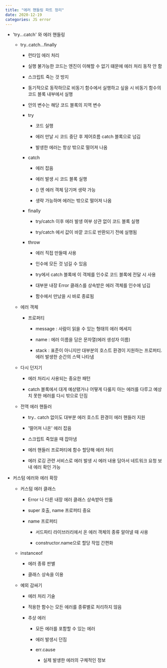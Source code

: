 ```yaml
---
title: "에러 핸들링 파트 정리"
date: 2020-12-19
categories: JS error
---
```


- 'try...catch' 와 에러 핸들링

  - try..catch...finally

    - 런타임 에러 처리

    - 실행 불가능한 코드는 엔진이 이해할 수 없기 떄문에 에러 처리 동작 안 함

    - 스크립트 죽는 것 방지

    - 동기적으로 동작하므로 비동기 함수에서 실행하고 싶을 시 비동기 함수의 코드 블록 내부에서 실행

    - 안의 변수는 해당 코드 블록의 지역 변수

    - try

      - 코드 실행

      - 에러 만날 시 코드 중단 후 제어흐름 catch 블록으로 넘김

      - 발생한 에러는 항상 밖으로 떨어져 나옴

    - catch

      - 에러 잡음

      - 에러 발생 시 코드 블록 실행

      - () 엔 에러 객체 담기며 생략 가능

      - 생략 가능하며 에러는 밖으로 떨어져 나옴

    - finally

      - try/catch 이후 에러 발생 여부 상관 없이 코드 블록 실행

      - try/catch 에서 값이 바깥 코드로 반환되기 전에 실행됨

    - throw

      - 에러 직접 만들때 사용

      - 인수에 모든 것 넘길 수 있음

      - try에서 catch 블록에 이 객체를 인수로 코드 블록에 전달 시 사용

      - 대부분 내장 Error 클래스를 상속받은 에러 객체를 인수에 넘김

      - 함수에서 만났을 시 바로 종료됨

  - 에러 객체

    - 프로퍼티

      - message : 사람이 읽을 수 있는 형태의 에러 메세지

      - name : 에러 이름을 담은 문자열(에러 생성자 이름)

      - stack : 표준이 아니지만 대부분의 호스트 환경이 지원하는 프로퍼티. 에러 발생한 순간의 스택 나타냄

  - 다시 던지기

    - 에러 처리시 사용되는 중요한 패턴

    - catch 블록에서 대게 예상됐거나 어떻게 다룰지 아는 에러를 다루고 예상치 못한 에러를 다시 밖으로 던짐

  - 전역 에러 핸들러

    - try.. catch 없이도 대부분 에러 호스트 환경이 에러 핸들러 지원

    - '떨어져 나온' 에러 잡음

    - 스크립트 죽었을 때 잡아냄

    - 에러 핸들러 프로퍼티에 함수 할당해 에러 처리

    - 에러 로깅 관련 서비스로 에러 발생 시 에러 내용 담아서 네트워크 요청 보내 에러 확인 가능

- 커스텀 에러와 에러 확장

  - 커스텀 에러 클래스

    - Error 나 다른 내장 에러 클래스 상속받아 만듦

    - super 호출, name 프로퍼티 중요

    - name 프로퍼티

      - 서드파티 라이브러리에서 온 에러 객체의 종류 알아낼 때 사용

      - constructor.name으로 할당 작업 간편화

  - instanceof

    - 에러 종류 판별

    - 클래스 상속을 이용

  - 예외 감싸기

    - 에러 처리 기술

    - 적용한 함수는 모든 에러를 종류별로 처리하지 않음

    - 추상 에러

      - 모든 에러를 포함할 수 있는 에러

      - 에러 발생시 던짐

      - err.cause

        - 실제 발생한 에러의 구체적인 정보
